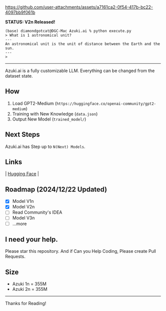 
https://github.com/user-attachments/assets/a7161ca2-0f54-417b-bc22-4097bb9f061b

**STATUS: V2n Released!**

```
(base) diamondgotcat@DGC-Mac Azuki.ai % python execute.py
> What is 1 astronomical unit?
---
An astronomical unit is the unit of distance between the Earth and the sun.
---
> 
```
---

Azuki.ai is a fully customizable LLM.
Everything can be changed from the dataset state.

## How
1. Load GPT2-Medium (`https://huggingface.co/openai-community/gpt2-medium`)
2. Training with New Knowledge (`data.json`)
3. Output New Model (`trained_model/`)

## Next Steps
Azuki.ai has Step up to `N(Next) Models`.

## Links
| [Hugging Face](https://huggingface.co/collections/DiamondGotCat/azukiai-6766f124b834cec4be790855) |

## Roadmap (2024/12/22 Updated)
- [x] Model V1n
- [x] Model V2n
- [ ] Read Community's IDEA
- [ ] Model V3n
- [ ] ...more

## I need your help.
Please star this repository.
And if Can you Help Coding, Please create Pull Requests.

## Size
- Azuki 1n = 355M
- Azuki 2n = 355M

---

Thanks for Reading!
